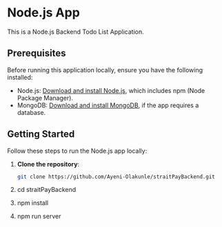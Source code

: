 # Node.js App

This is a Node.js Backend Todo List Application.

## Prerequisites

Before running this application locally, ensure you have the following installed:

- Node.js: [Download and install Node.js](https://nodejs.org/), which includes npm (Node Package Manager).
- MongoDB: [Download and install MongoDB](https://www.mongodb.com/), if the app requires a database.

## Getting Started

Follow these steps to run the Node.js app locally:

1. **Clone the repository**:

   ```bash
   git clone https://github.com/Ayeni-Olakunle/straitPayBackend.git

2. cd straitPayBackend
3. npm install
4. npm run server
